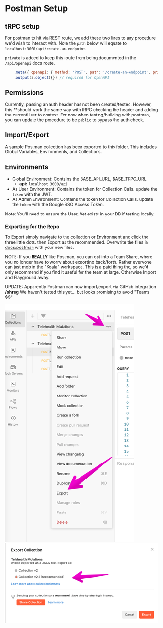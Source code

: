 # Postman Setup

## tRPC setup

For postman to hit via REST route, we add these two lines to any procedure we'd wish to interact with.
Note the `path` below will equate to `localhost:3000/api/create-an-endpoint`.

`private` is added to keep this route from being documented in the `/api/openapi` docs route.

```js
    .meta({ openapi: { method: 'POST', path: '/create-an-endpoint', private: true } })
    .output(z.object({}) // required for OpenAPI
```

## Permissions

Currently, passing an auth header has not been created/tested.
However, this **should work the same way with tRPC checking the header and adding the currentUser to context.
For now when testing/building with postman, you can update the procedure to be `public` to bypass the auth check.

## Import/Export

A sample Postman collection has been exported to this folder.
This includes Global Variables, Environments, and Collections.

## Environments

- Global Environment: Contains the BASE_API_URL, BASE_TRPC_URL
  - **api:** `localhost:3000/api`
- As User Environment: Contains the token for Collection Calls. update the `token` with the JWT.
- As Admin Environment: Contains the token for Collection Calls. update the `token` with the Google SSO Access Token.

Note: You'll need to ensure the User, Vet exists in your DB if testing locally.

### Exporting for the Repo

To Export simply navigate to the collection or Environment and click the three little dots. then Export as the recommended. Overwrite the files in [docs/postman](./postman/) with your new files.

NOTE: If you **REALLY** like Postman, you can opt into a Team Share, where you no longer have to worry about exporting back/forth. Rather everyone can just mob in the "Koala" workspace. This is a paid thing tho, so we'd only recommend if you find it useful for the team at large. Otherwise Import and Playground away.

UPDATE: Apparently Postman can now import/export via GitHub integration **/shrug** We haven't tested this yet... but looks promising to avoid "Teams $$"

![export-one](./export-one.png)
![export-two](./export-two.png)
